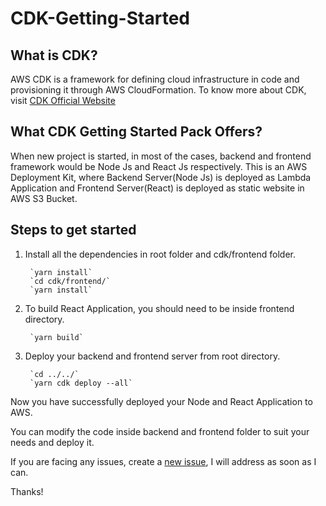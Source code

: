 # CDK-Getting-Started

## What is CDK?

AWS CDK is a framework for defining cloud infrastructure in code and provisioning it through AWS CloudFormation. To know more about CDK, visit [CDK Official Website](https://docs.aws.amazon.com/cdk/v2/guide/home.html)

## What CDK Getting Started Pack Offers?

When new project is started, in most of the cases, backend and frontend framework would be Node Js and React Js respectively. This is an AWS Deployment Kit, where Backend Server(Node Js) is deployed as Lambda Application and Frontend Server(React) is deployed as static website in AWS S3 Bucket.

## Steps to get started

1. Install all the dependencies in root folder and cdk/frontend folder.

        `yarn install` 
        `cd cdk/frontend/`
        `yarn install`

2. To build React Application, you should need to be inside frontend directory.

        `yarn build`

3. Deploy your backend and frontend server from root directory. 

        `cd ../../`
        `yarn cdk deploy --all`

Now you have successfully deployed your Node and React Application to AWS.

You can modify the code inside backend and frontend folder to suit your needs and deploy it.

If you are facing any issues, create a [new issue](https://github.com/ranjith-jagadeesh/CDK-Getting-Started/issues/new), I will address as soon as I can.

Thanks! 